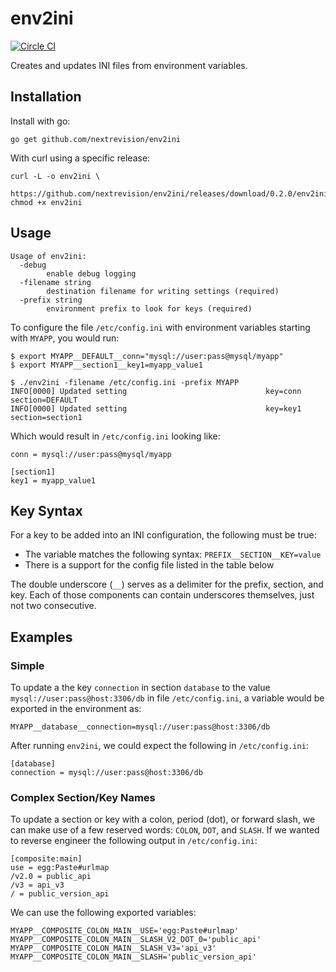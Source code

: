# env2ini

[![Circle CI](https://circleci.com/gh/nextrevision/env2ini.svg?style=svg)](https://circleci.com/gh/nextrevision/env2ini)

Creates and updates INI files from environment variables.

## Installation

Install with go:

```
go get github.com/nextrevision/env2ini
```

With curl using a specific release:

```
curl -L -o env2ini \
  https://github.com/nextrevision/env2ini/releases/download/0.2.0/env2ini_linux_amd64
chmod +x env2ini
```

## Usage

```
Usage of env2ini:
  -debug
        enable debug logging
  -filename string
        destination filename for writing settings (required)
  -prefix string
        environment prefix to look for keys (required)
```

To configure the file `/etc/config.ini` with environment variables starting
with `MYAPP`, you would run:

```
$ export MYAPP__DEFAULT__conn="mysql://user:pass@mysql/myapp"
$ export MYAPP__section1__key1=myapp_value1

$ ./env2ini -filename /etc/config.ini -prefix MYAPP
INFO[0000] Updated setting                               key=conn section=DEFAULT
INFO[0000] Updated setting                               key=key1 section=section1
```

Which would result in `/etc/config.ini` looking like:

```
conn = mysql://user:pass@mysql/myapp

[section1]
key1 = myapp_value1
```

## Key Syntax

For a key to be added into an INI configuration, the following must be true:

* The variable matches the following syntax: `PREFIX__SECTION__KEY=value`
* There is a support for the config file listed in the table below

The double underscore (`__`) serves as a delimiter for the prefix, section, and
key. Each of those components can contain underscores themselves, just not two
consecutive.

## Examples

### Simple

To update a the key `connection` in section `database` to the value
`mysql://user:pass@host:3306/db` in file `/etc/config.ini`, a variable
would be exported in the environment as:

```
MYAPP__database__connection=mysql://user:pass@host:3306/db
```

After running `env2ini`, we could expect the following in
`/etc/config.ini`:

```
[database]
connection = mysql://user:pass@host:3306/db
```

### Complex Section/Key Names

To update a section or key with a colon, period (dot), or forward slash, we can
make use of a few reserved words: `COLON`, `DOT`, and `SLASH`. If we wanted to
reverse engineer the following output in `/etc/config.ini`:

```
[composite:main]
use = egg:Paste#urlmap
/v2.0 = public_api
/v3 = api_v3
/ = public_version_api
```

We can use the following exported variables:

```
MYAPP__COMPOSITE_COLON_MAIN__USE='egg:Paste#urlmap'
MYAPP__COMPOSITE_COLON_MAIN__SLASH_V2_DOT_0='public_api'
MYAPP__COMPOSITE_COLON_MAIN__SLASH_V3='api_v3'
MYAPP__COMPOSITE_COLON_MAIN__SLASH='public_version_api'
```
